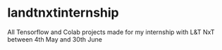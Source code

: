 # landtnxtinternship
All Tensorflow and Colab projects made for my internship with L&amp;T NxT between 4th May and 30th June
